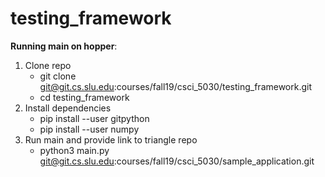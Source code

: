 # testing_framework

**Running main on hopper**:

1. Clone repo
    *  git clone git@git.cs.slu.edu:courses/fall19/csci_5030/testing_framework.git
    *  cd testing_framework
2. Install dependencies
    *  pip install --user gitpython
    *  pip install --user numpy
3. Run main and provide link to triangle repo
    *  python3 main.py git@git.cs.slu.edu:courses/fall19/csci_5030/sample_application.git